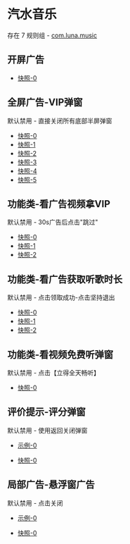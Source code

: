 # 汽水音乐

存在 7 规则组 - [com.luna.music](/src/apps/com.luna.music.ts)

## 开屏广告

- [快照-0](https://i.gkd.li/i/14232395)

## 全屏广告-VIP弹窗

默认禁用 - 直接关闭所有底部半屏弹窗

- [快照-0](https://i.gkd.li/i/13533795)
- [快照-1](https://i.gkd.li/i/13660652)
- [快照-2](https://i.gkd.li/i/13533797)
- [快照-3](https://i.gkd.li/i/13613296)
- [快照-4](https://i.gkd.li/i/14767233)
- [快照-5](https://i.gkd.li/i/13613296)

## 功能类-看广告视频拿VIP

默认禁用 - 30s广告后点击"跳过"

- [快照-0](https://i.gkd.li/i/13611006)
- [快照-1](https://i.gkd.li/i/13613085)
- [快照-2](https://i.gkd.li/i/13613184)

## 功能类-看广告获取听歌时长

默认禁用 - 点击领取成功-点击坚持退出

- [快照-0](https://i.gkd.li/i/14767236)
- [快照-1](https://i.gkd.li/i/14391770)
- [快照-2](https://i.gkd.li/i/14767235)

## 功能类-看视频免费听弹窗

默认禁用 - 点击【立得全天畅听】

- [快照-0](https://i.gkd.li/i/14237527)

## 评价提示-评分弹窗

默认禁用 - 使用返回关闭弹窗

- [示例-0](https://m.gkd.li/57941037/a7e53af0-8b84-4619-b369-69b949ab2ce4)

- [快照-0](https://i.gkd.li/i/14720841)

## 局部广告-悬浮窗广告

默认禁用 - 点击关闭

- [示例-0](https://m.gkd.li/57941037/8a427d5f-680b-4562-9cf3-90b1db82df0f)

- [快照-0](https://i.gkd.li/i/13674376)
